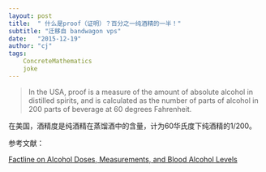 ```yaml
---
layout: post
title:  " 什么是proof（证明）？百分之一纯酒精的一半！"
subtitle: "迁移自 bandwagon vps"
date:   "2015-12-19" 
author: "cj"
tags:
    ConcreteMathematics
    joke
---
```


>In the USA, proof is a measure of the amount of absolute alcohol in distilled spirits, and is calculated as the number of parts of alcohol in 200 parts of beverage at 60 degrees Fahrenheit.

在美国，酒精度是纯酒精在蒸馏酒中的含量，计为60华氏度下纯酒精的1/200。

参考文献：

[Factline on Alcohol Doses, Measurements, and Blood Alcohol Levels](http://www.aca-m.org/w/images/0/09/Factline-alcohol-doses.pdf)
